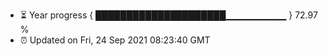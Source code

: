 - ⏳ Year progress { █████████████████████▁▁▁▁▁▁▁▁▁ } 72.97 %
- ⏰ Updated on Fri, 24 Sep 2021 08:23:40 GMT

